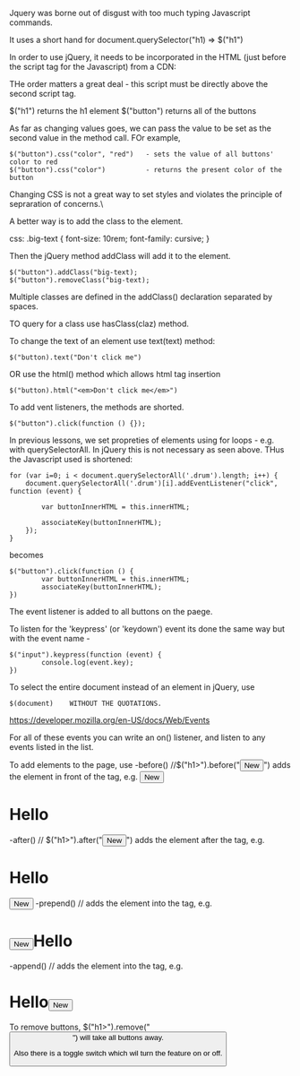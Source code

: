 Jquery was borne out of disgust with too much typing Javascript commands.

It uses a short hand for 
    document.querySelector("h1) => $("h1")

In order to use jQuery, it needs to be incorporated in the HTML (just before the script tag for the Javascript) from a CDN:

<script src="https://ajax.googleapis.com/ajax/libs/jquery/3.7.1/jquery.min.js"></script>

THe order matters a great deal - this script must be directly above the second script tag.

$("h1")            returns the h1 element
$("button")        returns all of the buttons

As far as changing values goes, we can pass the value to be set as the second value in the method call. FOr example,  

    $("button").css("color", "red")   - sets the value of all buttons' color to red
    $("button").css("color")          - returns the present color of the button

Changing CSS is not a great way to set styles and violates the principle of sepraration of concerns.\

A better way is to add the class to the element.

css:
    .big-text {
        font-size: 10rem;
        font-family: cursive;
    }

Then the jQuery method addClass will add it to the element.

    $("button").addClass("big-text);
    $("button").removeClass("big-text);

Multiple classes are defined in the addClass() declaration separated by spaces.

TO query for a class use hasClass(claz) method.

To change the text of an element use text(text) method:

    $("button).text("Don't click me")

OR use the html() method which allows html tag insertion

    $("button).html("<em>Don't click me</em>")

To add vent listeners, the methods are shorted.

    $("button").click(function () {});

In previous lessons, we set propreties of elements using for loops - e.g. with querySelectorAll. In jQuery this is not necessary as seen above. THus the Javascript used is shortened:

    for (var i=0; i < document.querySelectorAll('.drum').length; i++) {
        document.querySelectorAll('.drum')[i].addEventListener("click", function (event) {
            
            var buttonInnerHTML = this.innerHTML;

            associateKey(buttonInnerHTML);
        });
    }

becomes

    $("button").click(function () {
            var buttonInnerHTML = this.innerHTML;
            associateKey(buttonInnerHTML);
    })

The event listener is added to all buttons on the paege.

To listen for the 'keypress' (or 'keydown') event its done the same way but with the event name - 

    $("input").keypress(function (event) {
            console.log(event.key);
    })

To select the entire document instead of an element in jQuery, use 

    $(document)    WITHOUT THE QUOTATIONS.

https://developer.mozilla.org/en-US/docs/Web/Events

For all of these events you can write an on() listener, and listen to any events listed in the list.

To add elements to the page, use 
    -before()    //$("h1>").before("<button>New</button>") adds the element in front of the tag, e.g. <button>New</button><h1>Hello</h1>
    -after()     // $("h1>").after("<button>New</button>") adds the element after the tag, e.g. <h1>Hello</h1><button>New</button>
    -prepend()   // adds the element into the tag, e.g. <h1><button>New</button>Hello</h1>
    -append()   // adds the element into the tag, e.g. <h1>Hello<button>New</button></h1>

To remove buttons, $("h1>").remove("<button>") will take all buttons away.

Also there is a toggle switch which wil turn the feature on or off.